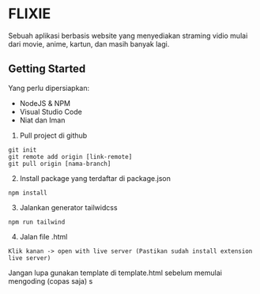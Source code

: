# FLIXIE
Sebuah aplikasi berbasis website yang menyediakan straming vidio mulai dari movie, anime, kartun, dan masih banyak lagi.

## Getting Started
Yang perlu dipersiapkan:
- NodeJS & NPM
- Visual Studio Code
- Niat dan Iman

1. Pull project di github
```
git init
git remote add origin [link-remote]
git pull origin [nama-branch]
```
2. Install package yang terdaftar di package.json
```
npm install
```
3. Jalankan generator tailwidcss
```
npm run tailwind
```
4. Jalan file .html
```
Klik kanan -> open with live server (Pastikan sudah install extension live server)
```
Jangan lupa gunakan template di template.html sebelum memulai mengoding (copas saja) s
